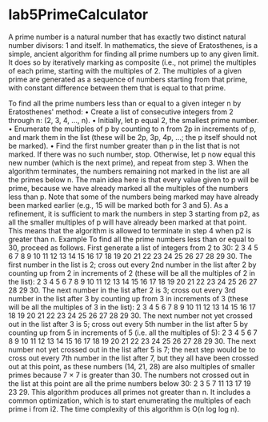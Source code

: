 # lab5PrimeCalculator
A prime number is a natural number that has exactly two distinct natural number divisors: 1 and itself.
In mathematics, the sieve of Eratosthenes, is a simple, ancient algorithm for finding all prime numbers up to any given limit. It does so by iteratively marking as composite (i.e., not prime) the multiples of each prime, starting with the multiples of 2. The multiples of a given prime are generated as a sequence of numbers starting from that prime, with constant difference between them that is equal to that prime.

To find all the prime numbers less than or equal to a given integer n by Eratosthenes' method:
•	Create a list of consecutive integers from 2 through n: (2, 3, 4, ..., n).
•	Initially, let p equal 2, the smallest prime number.
•	Enumerate the multiples of p by counting to n from 2p in increments of p, and mark them in the list (these will be 2p, 3p, 4p, ...; the p itself should not be marked).
•	Find the first number greater than p in the list that is not marked. If there was no such number, stop. Otherwise, let p now equal this new number (which is the next prime), and repeat from step 3.
When the algorithm terminates, the numbers remaining not marked in the list are all the primes below n.
The main idea here is that every value given to p will be prime, because we have already marked all the multiples of the numbers less than p. Note that some of the numbers being marked may have already been marked earlier (e.g., 15 will be marked both for 3 and 5).
As a refinement, it is sufficient to mark the numbers in step 3 starting from p2, as all the smaller multiples of p will have already been marked at that point. This means that the algorithm is allowed to terminate in step 4 when p2 is greater than n.
Example
To find all the prime numbers less than or equal to 30, proceed as follows.
First generate a list of integers from 2 to 30:
2 3 4 5 6 7 8 9 10 11 12 13 14 15 16 17 18 19 20 21 22 23 24 25 26 27 28 29 30.
The first number in the list is 2; cross out every 2nd number in the list after 2 by counting up from 2 in increments of 2 (these will be all the multiples of 2 in the list):
2 3 4 5 6 7 8 9 10 11 12 13 14 15 16 17 18 19 20 21 22 23 24 25 26 27 28 29 30.
The next number in the list after 2 is 3; cross out every 3rd number in the list after 3 by counting up from 3 in increments of 3 (these will be all the multiples of 3 in the list):
2 3 4 5 6 7 8 9 10 11 12 13 14 15 16 17 18 19 20 21 22 23 24 25 26 27 28 29 30.
The next number not yet crossed out in the list after 3 is 5; cross out every 5th number in the list after 5 by counting up from 5 in increments of 5 (i.e. all the multiples of 5):
2 3 4 5 6 7 8 9 10 11 12 13 14 15 16 17 18 19 20 21 22 23 24 25 26 27 28 29 30.
The next number not yet crossed out in the list after 5 is 7; the next step would be to cross out every 7th number in the list after 7, but they all have been crossed out at this point, as these numbers (14, 21, 28) are also multiples of smaller primes because 7 × 7 is greater than 30. The numbers not crossed out in the list at this point are all the prime numbers below 30:
2 3 5 7 11 13 17 19 23 29.
This algorithm produces all primes not greater than n. It includes a common optimization, which is to start enumerating the multiples of each prime i from i2. The time complexity of this algorithm is O(n log log n).

